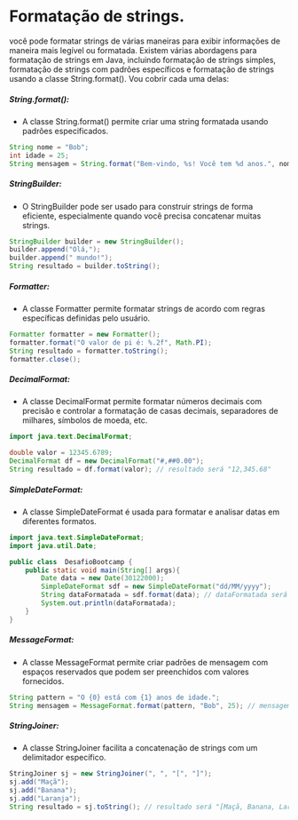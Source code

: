 # Formatação de strings.

você pode formatar strings de várias maneiras para exibir informações de maneira mais legível ou formatada. Existem várias abordagens para formatação de strings em Java, incluindo formatação de strings simples, formatação de strings com padrões específicos e formatação de strings usando a classe String.format(). Vou cobrir cada uma delas:

##### String.format():
* A classe String.format() permite criar uma string formatada usando padrões especificados.
~~~Java
String nome = "Bob";
int idade = 25;
String mensagem = String.format("Bem-vindo, %s! Você tem %d anos.", nome, idade);
~~~
##### StringBuilder:
* O StringBuilder pode ser usado para construir strings de forma eficiente, especialmente quando você precisa concatenar muitas strings.
~~~Java
StringBuilder builder = new StringBuilder();
builder.append("Olá,");
builder.append(" mundo!");
String resultado = builder.toString();
~~~
##### Formatter:
* A classe Formatter permite formatar strings de acordo com regras específicas definidas pelo usuário.
~~~Java
Formatter formatter = new Formatter();
formatter.format("O valor de pi é: %.2f", Math.PI);
String resultado = formatter.toString();
formatter.close();
~~~
##### DecimalFormat:
* A classe DecimalFormat permite formatar números decimais com precisão e controlar a formatação de casas decimais, separadores de milhares, símbolos de moeda, etc.
~~~Java
import java.text.DecimalFormat;

double valor = 12345.6789;
DecimalFormat df = new DecimalFormat("#,##0.00");
String resultado = df.format(valor); // resultado será "12,345.68"
~~~
##### SimpleDateFormat:
* A classe SimpleDateFormat é usada para formatar e analisar datas em diferentes formatos.
~~~Java
import java.text.SimpleDateFormat;
import java.util.Date;

public class  DesafioBootcamp {
    public static void main(String[] args){
        Date data = new Date(30122000);
        SimpleDateFormat sdf = new SimpleDateFormat("dd/MM/yyyy");
        String dataFormatada = sdf.format(data); // dataFormatada será uma string representando a data no formato "dd/MM/yyyy"
        System.out.println(dataFormatada);
    } 
}
~~~
##### MessageFormat:
* A classe MessageFormat permite criar padrões de mensagem com espaços reservados que podem ser preenchidos com valores fornecidos.
~~~Java
String pattern = "O {0} está com {1} anos de idade.";
String mensagem = MessageFormat.format(pattern, "Bob", 25); // mensagem será "O Bob está 25 anos de idade."
~~~
##### StringJoiner:
* A classe StringJoiner facilita a concatenação de strings com um delimitador específico.
~~~Java
StringJoiner sj = new StringJoiner(", ", "[", "]");
sj.add("Maçã");
sj.add("Banana");
sj.add("Laranja");
String resultado = sj.toString(); // resultado será "[Maçã, Banana, Laranja]"
~~~